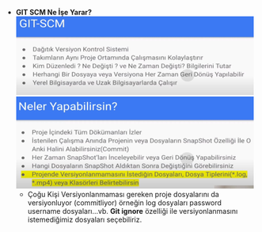 - **GIT SCM Ne İşe Yarar?**
  ![Untitled](!img/Untitled%203.png)
  ![Untitled](!img/Untitled%204.png)
  - Çoğu Kişi Versiyonlanmaması gereken proje dosyalarını da versiyonluyor (commitliyor) örneğin log dosyaları password username dosyaları…vb.
    **Git ignore** özelliği ile versiyonlanmasını istemediğimiz dosyaları seçebiliriz.
